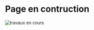 # Page en contruction

![travaux en cours](https://www.gifgratis.net/gifs_animes/travaux_en_cours/21.gif "travaux en cours")
